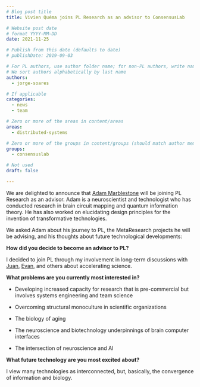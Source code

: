 ```yaml
---
# Blog post title
title: Vivien Quéma joins PL Research as an advisor to ConsensusLab

# Website post date
# format YYYY-MM-DD
date: 2021-11-25

# Publish from this date (defaults to date)
# publishDate: 2019-09-03

# For PL authors, use author folder name; for non-PL authors, write name as in paper within ""
# We sort authors alphabetically by last name
authors:
  - jorge-soares

# If applicable
categories:
  - news
  - team

# Zero or more of the areas in content/areas
areas:
  - distributed-systems

# Zero or more of the groups in content/groups (should match author membership)
groups:
  - consensuslab

# Not used
draft: false

---
```


We are delighted to announce that [Adam Marblestone](/authors/adam-marblestone/) will be joining PL Research  as an advisor. Adam is a neuroscientist and technologist who has conducted research in brain circuit mapping and quantum information theory. He has also worked on elucidating design principles for the invention of transformative technologies.

We asked Adam about his journey to PL, the MetaResearch projects he will be advising, and his thoughts about future technological developments:


**How did you decide to become an advisor to PL?**

I decided to join PL through my involvement in long-term discussions with [Juan](/authors/juan-benet/), [Evan](/authors/evan-miyazono/), and others about accelerating science.

**What problems are you currently most interested in?**

- Developing increased capacity for research that is pre-commercial but involves systems engineering and team science

- Overcoming structural monoculture in scientific organizations

- The biology of aging

- The neuroscience and biotechnology underpinnings of brain computer interfaces

- The intersection of neuroscience and AI

**What future technology are you most excited about?**

I view many technologies as interconnected, but, basically, the convergence of information and biology.
